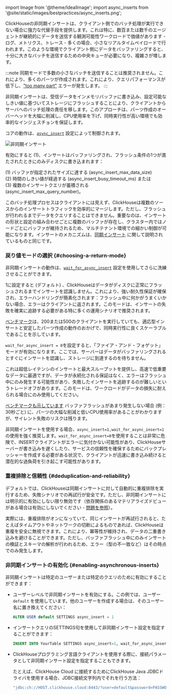 
import Image from '@theme/IdealImage';
import async_inserts from '@site/static/images/bestpractices/async_inserts.png';

ClickHouseの非同期インサートは、クライアント側でのバッチ処理が実行できない場合に強力な代替手段を提供します。これは特に、数百または数千のエージェントが継続的にデータを送信する観測可能性ワークロードで価値があります - ログ、メトリクス、トレース - 多くの場合、小さなリアルタイムペイロードで行われます。このような環境でクライアント側にデータをバッファリングすると、十分に大きなバッチを送信するための中央キューが必要になり、複雑さが増します。

:::note
同期モードで多数の小さなバッチを送信することは推奨されません。これにより、多くのパーツが作成されます。これにより、クエリパフォーマンスが低下し、["too many part"](/knowledgebase/exception-too-many-parts) エラーが発生します。
:::

非同期インサートは、受信データをインメモリバッファに書き込み、設定可能なしきい値に基づいてストレージにフラッシュすることにより、クライアントからサーバへのバッチ処理の責任を移します。このアプローチは、パーツ作成のオーバーヘッドを大幅に削減し、CPU使用率を下げ、同時実行性が高い環境でも効率的なインジェスチョンを保証します。

コアの動作は、[`async_insert`](/operations/settings/settings#async_insert) 設定によって制御されます。

<Image img={async_inserts} size="lg" alt="非同期インサート"/>

有効にすると (1)、インサートはバッファリングされ、フラッシュ条件の1つが満たされたときにのみディスクに書き込まれます：

(1) バッファが指定されたサイズに達する (async_insert_max_data_size)  
(2) 時間のしきい値が経過する (async_insert_busy_timeout_ms)  または  
(3) 複数のインサートクエリが蓄積される (async_insert_max_query_number)。

このバッチ処理プロセスはクライアントには見えず、ClickHouseは複数のソースからのインサートトラフィックを効率的にマージします。ただし、フラッシュが行われるまでデータをクエリすることはできません。重要なのは、インサートの形状と設定の組み合わせごとに複数のバッファが存在し、クラスター内ではノードごとにバッファが維持されるため、マルチテナント環境での細かい制御が可能になります。インサートのメカニズムは、[同期インサート](/best-practices/selecting-an-insert-strategy#synchronous-inserts-by-default) に関して説明されているものと同じです。

### 戻り値モードの選択 {#choosing-a-return-mode}

非同期インサートの動作は、[`wait_for_async_insert`](/operations/settings/settings#wait_for_async_insert) 設定を使用してさらに洗練させることができます。

1に設定すると (デフォルト) 、ClickHouseはデータがディスクに正常にフラッシュされるまでインサートを認識しません。これにより、強い耐久性保証が確保され、エラーハンドリングが簡素化されます：フラッシュ中に何かがうまくいかない場合、エラーはクライアントに返されます。このモードは、インサートの失敗を確実に追跡する必要がある特に多くの運用シナリオで推奨されます。

[ベンチマーク](https://clickhouse.com/blog/asynchronous-data-inserts-in-clickhouse)は、200または500のクライアントを実行していても、適応型インサートと安定したパーツ作成の動作のおかげで、同時実行性に良くスケーラブルであることを示しています。

`wait_for_async_insert = 0`を設定すると、「ファイア・アンド・フォゲット」モードが有効になります。ここでは、サーバーはデータがバッファリングされるとすぐにインサートを認識し、ストレージに到達するのを待ちません。

これは超低レイテンシのインサートと最大スループットを提供し、高速で低重要なデータに最適ですが、データが永続化される保証はなく、エラーはフラッシュ中にのみ発生する可能性があり、失敗したインサートを追跡するのが難しいというトレードオフがあります。このモードは、ワークロードがデータの損失に耐えられる場合にのみ使用してください。

[ベンチマークも示しています](https://clickhouse.com/blog/asynchronous-data-inserts-in-clickhouse) バッファフラッシュがあまり発生しない場合 (例：30秒ごと) に、パーツの大幅な削減と低いCPU使用率があることがわかりますが、サイレント失敗のリスクは残ります。

非同期インサートを使用する場合、`async_insert=1,wait_for_async_insert=1`の使用を強く推奨します。`wait_for_async_insert=0`を使用することは非常に危険で、INSERTクライアントがエラーに気付かない可能性があり、ClickHouseサーバーが書き込みを遅くしたり、サービスの信頼性を確保するためにバックプレッシャーを作成する必要がある状況で、クライアントが迅速に書き込み続けると潜在的な過負荷を引き起こす可能性があります。

### 重複排除と信頼性 {#deduplication-and-reliability}

デフォルトでは、ClickHouseは同期インサートに対して自動的に重複排除を実行するため、失敗シナリオでの再試行が安全です。ただし、非同期インサートには明示的に有効にしない限り無効です（依存関係のあるマテリアライズドビューがある場合は有効にしないでください - [問題を参照](https://github.com/ClickHouse/ClickHouse/issues/66003)）。

実際には、重複排除がオンになっていて、同じインサートが再試行されると、たとえばタイムアウトやネットワークの切断によるものであれば、ClickHouseは重複を安全に無視できます。これにより、冪等性が維持され、データの二重書き込みを避けることができます。ただし、バッファフラッシュ中にのみインサートの検証とスキーマの解析が行われるため、エラー（型の不一致など）はその時点でのみ発生します。

### 非同期インサートの有効化 {#enabling-asynchronous-inserts}

非同期インサートは特定のユーザーまたは特定のクエリのために有効にすることができます：

- ユーザーレベルで非同期インサートを有効にする。この例では、ユーザー `default` を使用しています。他のユーザーを作成する場合は、そのユーザー名に置き換えてください：
  ```sql
  ALTER USER default SETTINGS async_insert = 1
  ```
- インサートクエリのSETTINGS句を使用して非同期インサート設定を指定することができます：
  ```sql
  INSERT INTO YourTable SETTINGS async_insert=1, wait_for_async_insert=1 VALUES (...)
  ```
- ClickHouseプログラミング言語クライアントを使用する際に、接続パラメータとして非同期インサート設定を指定することもできます。

  たとえば、ClickHouse Cloud に接続するためにClickHouse Java JDBCドライバを使用する場合、JDBC接続文字列内でそれを行う方法：
  ```bash
  "jdbc:ch://HOST.clickhouse.cloud:8443/?user=default&password=PASSWORD&ssl=true&custom_http_params=async_insert=1,wait_for_async_insert=1"
  ```
```
